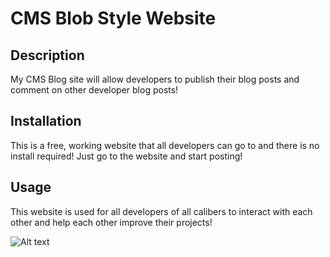# CMS Blob Style Website 

## Description

My CMS Blog site will allow developers to publish their blog posts and comment on other developer blog posts!





## Installation

This is a free, working website that all developers can go to and there is no install required! Just go to the website and start posting!

## Usage

This website is used for all developers of all calibers to interact with each other and help each other improve their projects! 

   ![Alt text](<Screenshot 2023-08-21 211624.png>)
